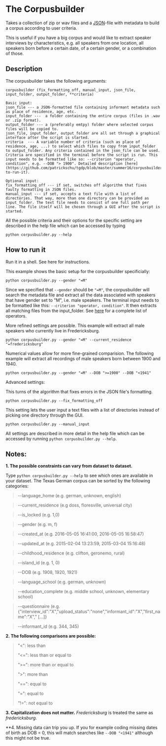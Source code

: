 # The Corpusbuilder
Takes a collection of zip or wav files and a [JSON](http://www.json.org/)-file with metadata to build a corpus according to user criteria. 

This is useful if you have a big corpus and would like to extract speaker interviews by characteristics, e.g. all speakers from one location, all speakers born before a certain date, of a certain gender, or a combination of those. 

## Description
The corpusbuilder takes the following arguments:

    corpusbuilder (fix_formatting_off, manual_input, json_file, input_folder, output_folder, **criteria)
    
    Basic input:
    json_file --- a JSON-formatted file containing informant metadata such as place of residence, age, etc. 
    input_folder ---  a folder containing the entire corpus (files in .wav or .zip format). 
    output_folder --- a (preferably emtpy) folder where selected corpus files will be copied to. 
    json_file, input_folder, output_folder are all set through a graphical interface after the script is started. 
    criteria  --- A variable number of criteria (such as place of residence, age, ...) to select which files to copy from input_folder to output_folder. Any criteria contained in the json_file can be used. 
    Criteria are specified in the terminal before the script is run. This input needs to be formatted like so: --criterion "operator, condition", e.g. --DOB "> 1900". Detailed description [here](https://github.com/patrickschu/tgdp/blob/master/summer16/corpusbuilder/README.MD#how-to-run-it). 
    
    Optional input:
    fix_formatting_off --- if set, switches off algorithm that fixes faulty formatting in JSON files. 
    manual_input --- if set, accepts a text file with a list of directories. That way, more than one directory can be provided as input_folder. The text file needs to consist of one full path per line. The file itself will be chosen through a GUI after the script is started.

All the possible criteria and their options for the specific setting are described in the help file which can be accessed by typing

    python corpusbuilder.py --help
    

## How to run it
Run it in a shell. See here for instructions. 

This example shows the basic setup for the corpusbuilder specificially: 

    python corpusbuilder.py --gender "=M"

Since we specified that `--gender` should be `"=M"`, the corpusbuilder will search the metadata file and extract all the data associated with speakers that have gender set to "M", i.e. male speakers. The terminal input needs to be formatted like this: `--criterion "operator, condition"`. It then extracts all matching files from the input_folder. See [here](https://github.com/patrickschu/tgdp/tree/master/summer16/corpusbuilder#notes) for a complete list of operators. 

More refined settings are possible. This example will extract all male speakers who currently live in Fredericksburg. 

    python corpusbuilder.py --gender "=M" --current_residence "=fredericksburg"

Numerical values allow for more fine-grained comparision. The following example will extract all recordings of male speakers born between 1900 and 1940. 

    python corpusbuilder.py --gender "=M" --DOB ">=1900" --DOB "<1941"

Advanced settings:

This turns of the algorithm that fixes errors in the JSON file's formatting. 

    python corpusbuilder.py --fix_formatting_off 

This setting lets the user input a text files with a list of directories instead of picking one directory through the GUI. 

    python corpusbuilder.py --manual_input
    
All settings are described in more detail in the help file which can be accessed by running `python corpusbuilder.py --help`.

## Notes:
**1. The possible constraints can vary from dataset to dataset.** 

Type `python corpusbuilder.py --help` to see which ones are available in your dataset. The Texas German corpus can be sorted by the following categories:

>--language_home (e.g. german, unknown, english)

>--current_residence (e.g doss, floresville, universal city)

>--is_locked (e.g. 1,0)

>--gender (e.g. m, f) 

>--created_at (e.g. 2016-05-05 16:41:00, 2016-05-05 16:58:47)

>--updated_at (e.g. 2015-02-04 13:23:59, 2015-03-04 15:16:48)

>--childhood_residence (e.g. clifton, geronemo, rural)

>--island_id (e.g. 1, 0)

>--DOB (e.g. 1908, 1920, 1921) 

>--language_school (e.g. german, unknown)

>--education_complete (e.g. middle school, unknown, elementary school)

>--questionnaire (e.g. {"interview_id":"X","upload_status":"none","informant_id":"X","first_name":"X"," [...]}

>--informant_id (e.g. 344, 345)

**2. The following comparisons are possible:**

>"<": less than
>
>"<=": less than or equal to
>
>">=": more than or equal to
>
>">": more than
>
>"==": equal to
>
>"=":  equal to
>
>"!=": not equal to

**3. Capitalization does not matter.** *Fredericksburg* is treated the same as *fredericksburg*. 

**4. Missing data can trip you up. If you for example coding missing dates of birth as DOB = 0, this will match searches like `--DOB "<1941"` although this might not be true. 

